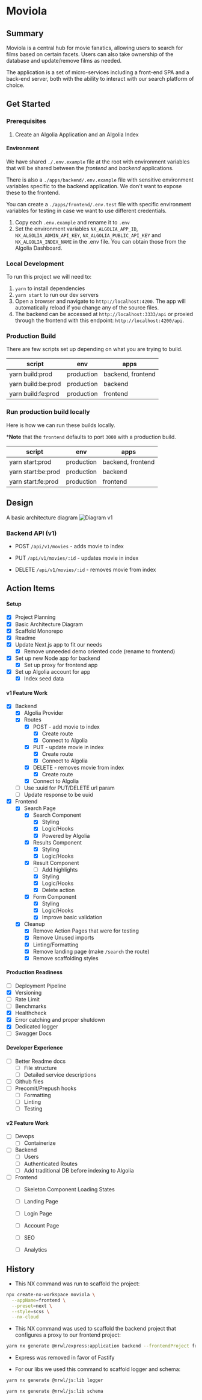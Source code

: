 # Moviola

## Summary
Moviola is a central hub for movie fanatics, allowing users to search for films based on certain facets. Users can also take ownership of the database and update/remove films as needed.

The application is a set of micro-services including a front-end SPA and a back-end server, both with the ability to interact with our search platform of choice.

## Get Started

### Prerequisites
1. Create an Algolia Application and an Algolia Index

#### Environment
We have shared `./.env.example` file at the root with environment variables that
will be shared between the *frontend* and *backend* applications.

There is also a `./apps/backend/.env.example` file with sensitive environment variables specific to the backend application. We don't want to expose these to the frontend.

You can create a `./apps/frontend/.env.test` file with specific environment variables for testing in case we want to use different credentials.

1. Copy each `.env.example` and rename it to `.env`
2. Set the environment variables `NX_ALGOLIA_APP_ID`, `NX_ALGOLIA_ADMIN_API_KEY`, `NX_ALGOLIA_PUBLIC_API_KEY` and `NX_ALGOLIA_INDEX_NAME` in the .env file. You can obtain those from the Algolia Dashboard.

### Local Development
To run this project we will need to:

1. `yarn` to install dependencies
2. `yarn start` to run our dev servers
3. Open a browser and navigate to `http://localhost:4200`. The app will automatically reload if you change any of the source files.
4. The backend can be accessed at `http://localhost:3333/api` or proxied through the frontend with this endpoint: `http://localhost:4200/api`.

### Production Build
There are few scripts set up depending on what you are trying to build.

| script             | env         | apps              |
|--------------------|-------------|-------------------|
| yarn build:prod    | production  | backend, frontend |
| yarn build:be:prod | production  | backend           |
| yarn build:fe:prod | production  | frontend          |


### Run production build locally
Here is how we can run these builds locally.

***Note** that the `frontend` defaults to port `3000` with a production build.

| script             | env         | apps              |
|--------------------|-------------|-------------------|
| yarn start:prod    | production  | backend, frontend |
| yarn start:be:prod | production  | backend           |
| yarn start:fe:prod | production  | frontend          |

## Design

A basic architecture diagram
![Diagram v1](diagram-v1.png)

### Backend API (v1)
- POST `/api/v1/movies` - adds movie to index

- PUT `/api/v1/movies/:id` - updates movie in index

- DELETE `/api/v1/movies/:id` - removes movie from index

## Action Items

#### Setup 
- [x] Project Planning
- [x] Basic Architecture Diagram
- [x] Scaffold Monorepo
- [x] Readme
- [x] Update Next.js app to fit our needs
  - [x] Remove unneeded demo oriented code (rename to frontend)
- [x] Set up new Node app for backend
  - [x] Set up proxy for frontend app
- [x] Set up Algolia account for app
  - [x] Index seed data

#### v1 Feature Work
- [x] Backend
  - [x] Algolia Provider
  - [x] Routes
    - [x] POST - add movie to index
      - [x] Create route
      - [x] Connect to Algolia
    - [x] PUT - update movie in index
      - [x] Create route
      - [x] Connect to Algolia
    - [x] DELETE - removes movie from index
      - [x] Create route
     - [x] Connect to Algolia 
  - [ ] Use :uuid for PUT/DELETE url param
  - [ ] Update response to be uuid
- [X] Frontend
  - [x] Search Page
    - [x] Search Component
      - [X] Styling
      - [X] Logic/Hooks
      - [X] Powered by Algolia
    - [X] Results Component
      - [X] Styling
      - [X] Logic/Hooks
    - [X] Result Component
      - [ ] Add highlights
      - [X] Styling
      - [X] Logic/Hooks
      - [X] Delete action
    - [X] Form Component
      - [X] Styling
      - [X] Logic/Hooks
      - [X] Improve basic validation
  - [X] Cleanup
    - [X] Remove Action Pages that were for testing
    - [X] Remove Unused imports
    - [X] Linting/Formatting
    - [X] Remove landing page (make `/search` the route)
    - [X] Remove scaffolding styles

#### Production Readiness
- [ ] Deployment Pipeline
- [x] Versioning
- [ ] Rate Limit
- [ ] Benchmarks
- [x] Healthcheck
- [x] Error catching and proper shutdown
- [x] Dedicated logger
- [ ] Swagger Docs

#### Developer Experience
- [ ] Better Readme docs
  - [ ] File structure
  - [ ] Detailed service descriptions
- [ ] Github files
- [ ] Precomit/Prepush hooks
  - [ ] Formatting
  - [ ] Linting
  - [ ] Testing

#### v2 Feature Work
- [ ] Devops
  - [ ] Containerize
- [ ] Backend
  - [ ] Users
  - [ ] Authenticated Routes
  - [ ] Add traditional DB before indexing to Algolia
- [ ] Frontend
  - [ ] Skeleton Component Loading States
  - [ ] Landing Page
  - [ ] Login Page
  - [ ] Account Page
  - [ ] SEO
  - [ ] Analytics


## History

- This NX command was run to scaffold the project:

```sh
npx create-nx-workspace moviola \
  --appName=frontend \
  --preset=next \
  --style=scss \
  --nx-cloud
```

- This NX command was used to scaffold the backend project that configures a proxy to our frontend project:

```sh
yarn nx generate @nrwl/express:application backend --frontendProject frontend
```
* Express was removed in favor of Fastify

- For our libs we used this command to scaffold logger and schema:

```sh
yarn nx generate @nrwl/js:lib logger
```
```sh
yarn nx generate @nrwl/js:lib schema
```